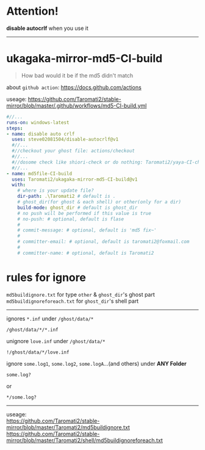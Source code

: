 # Attention!  
**disable autocrlf** when you use it  

______

# ukagaka-mirror-md5-CI-build  
 > How bad would it be if the md5 didn't match  

about `github action`: https://docs.github.com/actions  

useage: https://github.com/Taromati2/stable-mirror/blob/master/.github/workflows/md5-CI-build.yml  
```yml
#//...
runs-on: windows-latest
steps:
- name: disable auto crlf
  uses: steve02081504/disable-autocrlf@v1
  #//...
  #//checkout your ghost file: actions/checkout
  #//...
  #//dosome check like shiori-check or do nothing: Taromati2/yaya-CI-check
  #//...
- name: md5file-CI-build
  uses: Taromati2/ukagaka-mirror-md5-CI-build@v1
  with:
    # where is your update file?
    dir-path: .\Taromati2 # default is .
    # ghost_dir(for ghost & each shell) or other(only for a dir)
    build-mode: ghost_dir # default is ghost_dir
    # no push will be performed if this value is true
    # no-push: # optional, default is flase
    # 
    # commit-message: # optional, default is 'md5 fix~'
    # 
    # committer-email: # optional, default is taromati2@foxmail.com
    # 
    # committer-name: # optional, default is Taromati2
```

# rules for ignore  
`md5buildignore.txt` for type `other` & `ghost_dir`'s ghost part  
`md5buildignoreforeach.txt` for `ghost_dir`'s shell part  

______

ignores `*.inf` under `/ghost/data/*`  
```
/ghost/data/*/*.inf
```
unignore `love.inf` under `/ghost/data/*`  
```
!/ghost/data/*/love.inf
```
ignore `some.log1`, `some.log2`, `some.logA`...(and others) under **ANY Folder**  
```
some.log?
```
or
```
*/some.log?
```

______

useage:  
https://github.com/Taromati2/stable-mirror/blob/master/Taromati2/md5buildignore.txt  
https://github.com/Taromati2/stable-mirror/blob/master/Taromati2/shell/md5buildignoreforeach.txt  

